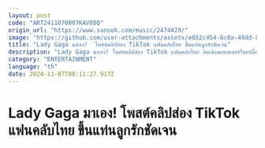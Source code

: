 ```yaml
---
layout: post
code: "ART2411070807KAV88Q"
origin_url: "https://www.sanook.com/music/2474429/"
image: "https://github.com/user-attachments/assets/e052c454-6c0a-49dd-83c0-ec8fad76e8de"
title: "Lady Gaga มาเอง!  โพสต์คลิปส่อง TikTok แฟนคลับไทย ขึ้นแท่นลูกรักชัดเจน"
description: "Lady Gaga มาเอง! โพสต์คลิปส่อง TikTok แฟนคลับไทย ลิตเติลมอนสเตอร์ไทยปลื้ม ขึ้นแท่นลูกรักชัดเจน"
category: "ENTERTAINMENT"
language: "th"
date: 2024-11-07T08:11:27.917Z
---
```


# Lady Gaga มาเอง!  โพสต์คลิปส่อง TikTok แฟนคลับไทย ขึ้นแท่นลูกรักชัดเจน